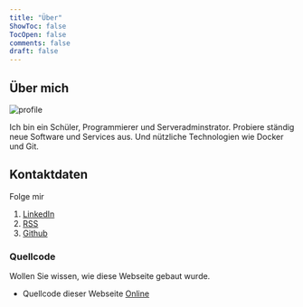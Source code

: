 ```yaml
---
title: "Über"
ShowToc: false
TocOpen: false
comments: false
draft: false
---
```


## Über mich

![profile](/img/profile.png)

Ich bin ein Schüler, Programmierer und Serveradminstrator. Probiere ständig neue Software und Services aus. Und nützliche Technologien wie Docker und Git.

## Kontaktdaten

Folge mir

1. [LinkedIn](https://www.linkedin.com/in/martinjindra)
2. [RSS](/index.xml)
3. [Github](https://github.com/MartinJindra)

### Quellcode

Wollen Sie wissen, wie diese Webseite gebaut wurde.

- Quellcode dieser Webseite [Online](https://github.com/MartinJindra/derchef.site)

